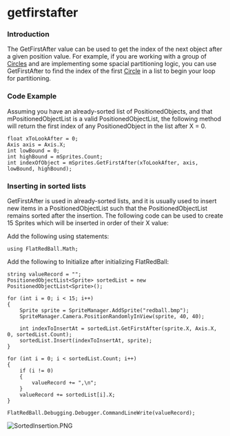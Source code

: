 # getfirstafter

### Introduction

The GetFirstAfter value can be used to get the index of the next object after a given position value. For example, if you are working with a group of [Circles](../../../../../frb/docs/index.php) and are implementing some spacial partitioning logic, you can use GetFirstAfter to find the index of the first [Circle](../../../../../frb/docs/index.php) in a list to begin your loop for partitioning.

### Code Example

Assuming you have an already-sorted list of PositionedObjects, and that mPositionedObjectList is a valid PositionedObjectList, the following method will return the first index of any PositionedObject in the list after X = 0.

```
float xToLookAfter = 0;
Axis axis = Axis.X;
int lowBound = 0;
int highBound = mSprites.Count;
int indexOfObject = mSprites.GetFirstAfter(xToLookAfter, axis, lowBound, highBound);
```

### Inserting in sorted lists

GetFirstAfter is used in already-sorted lists, and it is usually used to insert new items in a PositionedObjectList such that the PositionedObjectList remains sorted after the insertion. The following code can be used to create 15 Sprites which will be inserted in order of their X value:

Add the following using statements:

```
using FlatRedBall.Math;
```

Add the following to Initialize after initializing FlatRedBall:

```
string valueRecord = "";
PositionedObjectList<Sprite> sortedList = new PositionedObjectList<Sprite>();

for (int i = 0; i < 15; i++)
{
    Sprite sprite = SpriteManager.AddSprite("redball.bmp");
    SpriteManager.Camera.PositionRandomlyInView(sprite, 40, 40);

    int indexToInsertAt = sortedList.GetFirstAfter(sprite.X, Axis.X, 0, sortedList.Count);
    sortedList.Insert(indexToInsertAt, sprite);
}

for (int i = 0; i < sortedList.Count; i++)
{
    if (i != 0)
    {
        valueRecord += ",\n";
    }
    valueRecord += sortedList[i].X;
}

FlatRedBall.Debugging.Debugger.CommandLineWrite(valueRecord);
```

![SortedInsertion.PNG](../../../../../media/migrated_media-SortedInsertion.PNG)
